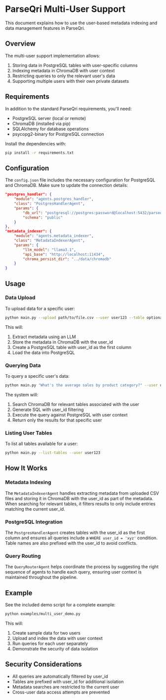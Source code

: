 # ParseQri Multi-User Support

This document explains how to use the user-based metadata indexing and data management features in ParseQri.

## Overview

The multi-user support implementation allows:

1. Storing data in PostgreSQL tables with user-specific columns
2. Indexing metadata in ChromaDB with user context
3. Restricting queries to only the relevant user's data
4. Supporting multiple users with their own private datasets

## Requirements

In addition to the standard ParseQri requirements, you'll need:

- PostgreSQL server (local or remote)
- ChromaDB (installed via pip)
- SQLAlchemy for database operations
- psycopg2-binary for PostgreSQL connection

Install the dependencies with:

```bash
pip install -r requirements.txt
```

## Configuration

The `config.json` file includes the necessary configuration for PostgreSQL and ChromaDB. Make sure to update the connection details:

```json
"postgres_handler": {
    "module": "agents.postgres_handler",
    "class": "PostgresHandlerAgent", 
    "params": {
        "db_url": "postgresql://postgres:password@localhost:5432/parseqri",
        "schema": "public"
    }
},
"metadata_indexer": {
    "module": "agents.metadata_indexer",
    "class": "MetadataIndexerAgent",
    "params": {
        "llm_model": "llama3.1",
        "api_base": "http://localhost:11434",
        "chroma_persist_dir": "../data/chromadb"
    }
}
```

## Usage

### Data Upload

To upload data for a specific user:

```bash
python main.py --upload path/to/file.csv --user user123 --table optional_table_name
```

This will:
1. Extract metadata using an LLM
2. Store the metadata in ChromaDB with the user_id
3. Create a PostgreSQL table with user_id as the first column
4. Load the data into PostgreSQL

### Querying Data

To query a specific user's data:

```bash
python main.py "What's the average sales by product category?" --user user123
```

The system will:
1. Search ChromaDB for relevant tables associated with the user
2. Generate SQL with user_id filtering
3. Execute the query against PostgreSQL with user context
4. Return only the results for that specific user

### Listing User Tables

To list all tables available for a user:

```bash
python main.py --list-tables --user user123
```

## How It Works

### Metadata Indexing

The `MetadataIndexerAgent` handles extracting metadata from uploaded CSV files and storing it in ChromaDB with the user_id as part of the metadata. When searching for relevant tables, it filters results to only include entries matching the current user_id.

### PostgreSQL Integration

The `PostgresHandlerAgent` creates tables with the user_id as the first column and ensures all queries include a `WHERE user_id = 'xyz'` condition. Table names are also prefixed with the user_id to avoid conflicts.

### Query Routing

The `QueryRouterAgent` helps coordinate the process by suggesting the right sequence of agents to handle each query, ensuring user context is maintained throughout the pipeline.

## Example

See the included demo script for a complete example:

```bash
python examples/multi_user_demo.py
```

This will:
1. Create sample data for two users
2. Upload and index the data with user context
3. Run queries for each user separately
4. Demonstrate the security of data isolation

## Security Considerations

- All queries are automatically filtered by user_id
- Tables are prefixed with user_id for additional isolation
- Metadata searches are restricted to the current user
- Cross-user data access attempts are prevented 